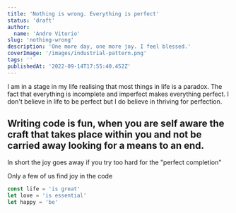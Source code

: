 ```yaml
---
title: 'Nothing is wrong. Everything is perfect'
status: 'draft'
author:
  name: 'Andre Vitorio'
slug: 'nothing-wrong'
description: 'One more day, one more joy. I feel blessed.'
coverImage: '/images/industrial-pattern.png'
tags: ''
publishedAt: '2022-09-14T17:55:40.452Z'
---
```


I am in a stage in my life realising that most things in life is a paradox. The fact that everything is incomplete and imperfect makes everything perfect. I don't believe in life to be perfect but I do believe in thriving for perfection.

## Writing code is fun, when you are self aware the craft that takes place within you and not be carried away looking for a means to an end. 

In short the joy goes away if you try too hard for the "perfect completion" 

Only a few of us find joy in the code 

```javascript
const life = 'is great'
let love = 'is essential'
let happy = 'be'
```